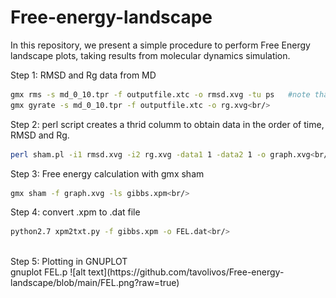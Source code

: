 # Free-energy-landscape<br/>
In this repository, we present a simple procedure to perform Free Energy landscape plots, taking results from molecular dynamics simulation.<br/>

Step 1: RMSD and Rg data from MD<br/>
```sh
gmx rms -s md_0_10.tpr -f outputfile.xtc -o rmsd.xvg -tu ps   #note that time has to be in ps.<br/>
gmx gyrate -s md_0_10.tpr -f outputfile.xtc -o rg.xvg<br/>
```
Step 2: perl script creates a thrid columm to obtain data in the order of time, RMSD and Rg.<br/>
```sh
perl sham.pl -i1 rmsd.xvg -i2 rg.xvg -data1 1 -data2 1 -o graph.xvg<br/>
```
Step 3: Free energy calculation with gmx sham<br/>
```sh
gmx sham -f graph.xvg -ls gibbs.xpm<br/>
```
Step 4: convert .xpm to .dat file
```sh
python2.7 xpm2txt.py -f gibbs.xpm -o FEL.dat<br/>
```
<br/>
Step 5: Plotting in GNUPLOT<br/>
gnuplot FEL.p
![alt text](https://github.com/tavolivos/Free-energy-landscape/blob/main/FEL.png?raw=true)

